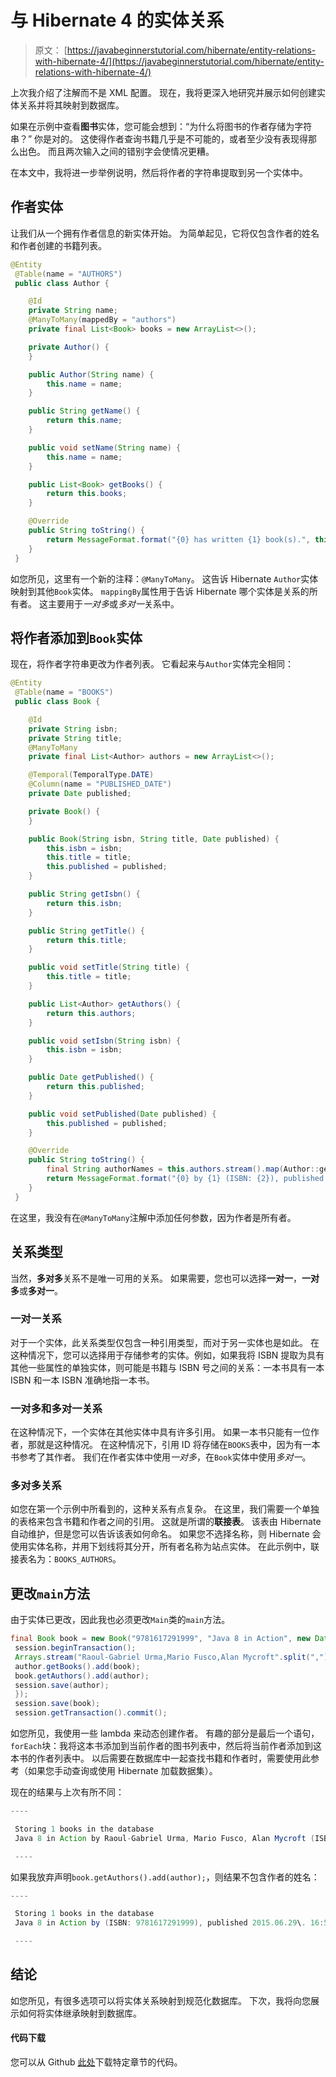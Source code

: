 # 与 Hibernate 4 的实体关系

> 原文： [https://javabeginnerstutorial.com/hibernate/entity-relations-with-hibernate-4/](https://javabeginnerstutorial.com/hibernate/entity-relations-with-hibernate-4/)

上次我介绍了注解而不是 XML 配置。 现在，我将更深入地研究并展示如何创建实体关系并将其映射到数据库。

如果在示例中查看**图书**实体，您可能会想到：“为什么将图书的作者存储为字符串？” 你是对的。 这使得作者查询书籍几乎是不可能的，或者至少没有表现得那么出色。 而且两次输入之间的错别字会使情况更糟。

在本文中，我将进一步举例说明，然后将作者的字符串提取到另一个实体中。

## 作者实体

让我们从一个拥有作者信息的新实体开始。 为简单起见，它将仅包含作者的姓名和作者创建的书籍列表。

```java
@Entity
 @Table(name = "AUTHORS")
 public class Author {

    @Id
    private String name;
    @ManyToMany(mappedBy = "authors")
    private final List<Book> books = new ArrayList<>();

    private Author() {
    }

    public Author(String name) {
        this.name = name;
    }

    public String getName() {
        return this.name;
    }

    public void setName(String name) {
        this.name = name;
    }

    public List<Book> getBooks() {
        return this.books;
    }

    @Override
    public String toString() {
        return MessageFormat.format("{0} has written {1} book(s).", this.name, this.books.size());
    }
 }
```

如您所见，这里有一个新的注释：`@ManyToMany`。 这告诉 Hibernate `Author`实体映射到其他`Book`实体。 `mappingBy`属性用于告诉 Hibernate 哪个实体是关系的所有者。 这主要用于*一对多*或*多对一*关系中。

## 将作者添加到`Book`实体

现在，将作者字符串更改为作者列表。 它看起来与`Author`实体完全相同：

```java
@Entity
 @Table(name = "BOOKS")
 public class Book {

    @Id
    private String isbn;
    private String title;
    @ManyToMany
    private final List<Author> authors = new ArrayList<>();

    @Temporal(TemporalType.DATE)
    @Column(name = "PUBLISHED_DATE")
    private Date published;

    private Book() {
    }

    public Book(String isbn, String title, Date published) {
        this.isbn = isbn;
        this.title = title;
        this.published = published;
    }

    public String getIsbn() {
        return this.isbn;
    }

    public String getTitle() {
        return this.title;
    }

    public void setTitle(String title) {
        this.title = title;
    }

    public List<Author> getAuthors() {
        return this.authors;
    }

    public void setIsbn(String isbn) {
        this.isbn = isbn;
    }

    public Date getPublished() {
        return this.published;
    }

    public void setPublished(Date published) {
        this.published = published;
    }

    @Override
    public String toString() {
        final String authorNames = this.authors.stream().map(Author::getName).collect(Collectors.joining(", "));
        return MessageFormat.format("{0} by {1} (ISBN: {2}), published {3}", this.title, authorNames, this.isbn, this.published);
    }
 }
```

在这里，我没有在`@ManyToMany`注解中添加任何参数，因为作者是所有者。

## 关系类型

当然，**多对多**关系不是唯一可用的关系。 如果需要，您也可以选择**一对一**，**一对多**或**多对一**。

### 一对一关系

对于一个实体，此关系类型仅包含一种引用类型，而对于另一实体也是如此。 在这种情况下，您可以选择用于存储参考的实体。例如，如果我将 ISBN 提取为具有其他一些属性的单独实体，则可能是书籍与 ISBN 号之间的关系：一本书具有一本 ISBN 和一本 ISBN 准确地指一本书。

### 一对多和多对一关系

在这种情况下，一个实体在其他实体中具有许多引用。 如果一本书只能有一位作者，那就是这种情况。 在这种情况下，引用 I​​D 将存储在`BOOKS`表中，因为有一本书参考了其作者。 我们在作者实体中使用*一对多*，在`Book`实体中使用*多对一*。

### 多对多关系

如您在第一个示例中所看到的，这种关系有点复杂。 在这里，我们需要一个单独的表格来包含书籍和作者之间的引用。 这就是所谓的**联接表**。 该表由 Hibernate 自动维护，但是您可以告诉该表如何命名。 如果您不选择名称，则 Hibernate 会使用实体名称，并用下划线将其分开，所有者名称为站点实体。 在此示例中，联接表名为：`BOOKS_AUTHORS`。

## 更改`main`方法

由于实体已更改，因此我也必须更改`Main`类的`main`方法。

```java
final Book book = new Book("9781617291999", "Java 8 in Action", new Date());
 session.beginTransaction();
 Arrays.stream("Raoul-Gabriel Urma,Mario Fusco,Alan Mycroft".split(",")).map(name -> new Author(name)).forEach(author -> {
 author.getBooks().add(book);
 book.getAuthors().add(author);
 session.save(author);
 });
 session.save(book);
 session.getTransaction().commit();
```

如您所见，我使用一些 lambda 来动态创建作者。 有趣的部分是最后一个语句，`forEach`块：我将这本书添加到当前作者的图书列表中，然后将当前作者添加到这本书的作者列表中。 以后需要在数据库中一起查找书籍和作者时，需要使用此参考（如果您手动查询或使用 Hibernate 加载数据集）。

现在的结果与上次有所不同：

```java
----

 Storing 1 books in the database
 Java 8 in Action by Raoul-Gabriel Urma, Mario Fusco, Alan Mycroft (ISBN: 9781617291999), published 2015.06.29\. 16:57

 ----
```

如果我放弃声明`book.getAuthors().add(author);`，则结果不包含作者的姓名：

```java
----

 Storing 1 books in the database
 Java 8 in Action by (ISBN: 9781617291999), published 2015.06.29\. 16:58

 ----
```

## 结论

如您所见，有很多选项可以将实体关系映射到规范化数据库。 下次，我将向您展示如何将实体继承映射到数据库。

#### 代码下载

您可以从 Github [此处](https://github.com/JBTAdmin/Hibernate)下载特定章节的代码。

